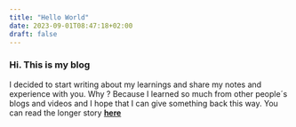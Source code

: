 ```yaml
---
title: "Hello World"
date: 2023-09-01T08:47:18+02:00
draft: false
---
```

### Hi. This is my blog ###

I decided to start writing about my learnings and share my notes and experience with you.
Why ? Because I learned so much from other people´s blogs and videos and I hope that I can give something
back this way. You can read the longer story [**here**](/page/about)


